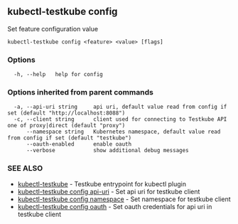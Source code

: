 ## kubectl-testkube config

Set feature configuration value

```
kubectl-testkube config <feature> <value> [flags]
```

### Options

```
  -h, --help   help for config
```

### Options inherited from parent commands

```
  -a, --api-uri string     api uri, default value read from config if set (default "http://localhost:8088")
  -c, --client string      client used for connecting to Testkube API one of proxy|direct (default "proxy")
      --namespace string   Kubernetes namespace, default value read from config if set (default "testkube")
      --oauth-enabled      enable oauth
      --verbose            show additional debug messages
```

### SEE ALSO

* [kubectl-testkube](kubectl-testkube.md)	 - Testkube entrypoint for kubectl plugin
* [kubectl-testkube config api-uri](kubectl-testkube_config_api-uri.md)	 - Set api uri for testkube client
* [kubectl-testkube config namespace](kubectl-testkube_config_namespace.md)	 - Set namespace for testkube client
* [kubectl-testkube config oauth](kubectl-testkube_config_oauth.md)	 - Set oauth credentials for api uri in testkube client

